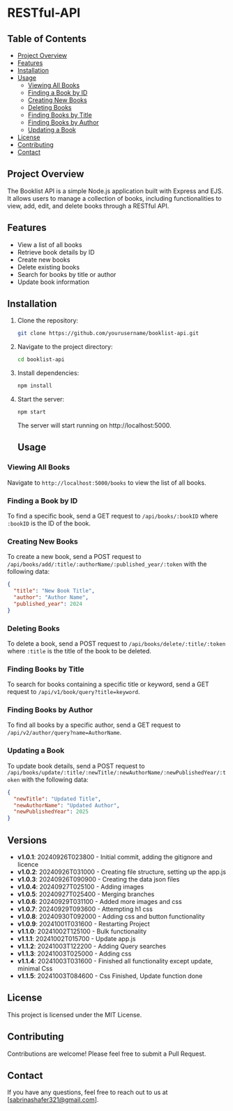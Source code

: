 # RESTful-API

## Table of Contents
- [Project Overview](#project-overview)
- [Features](#features)
- [Installation](#installation)
- [Usage](#usage)
  - [Viewing All Books](#viewing-all-books)
  - [Finding a Book by ID](#finding-a-book-by-id)
  - [Creating New Books](#creating-new-books)
  - [Deleting Books](#deleting-books)
  - [Finding Books by Title](#finding-books-by-title)
  - [Finding Books by Author](#finding-books-by-author)
  - [Updating a Book](#updating-a-book)
- [License](#license)
- [Contributing](#contributing)
- [Contact](#contact)

## Project Overview

The Booklist API is a simple Node.js application built with Express and EJS. It allows users to manage a collection of books, including functionalities to view, add, edit, and delete books through a RESTful API.

## Features

- View a list of all books
- Retrieve book details by ID
- Create new books
- Delete existing books
- Search for books by title or author
- Update book information

## Installation

1. Clone the repository:
   ```bash
   git clone https://github.com/yourusername/booklist-api.git
   ```

2. Navigate to the project directory:
    ```bash
    cd booklist-api
    ```
3. Install dependencies:
    ```bash
    npm install
    ```
4. Start the server:
    ```bash
    npm start
    ```
    The server will start running on http://localhost:5000.

    ## Usage

### Viewing All Books
Navigate to `http://localhost:5000/books` to view the list of all books.

### Finding a Book by ID
To find a specific book, send a GET request to `/api/books/:bookID` where `:bookID` is the ID of the book.

### Creating New Books
To create a new book, send a POST request to `/api/books/add/:title/:authorName/:published_year/:token` with the following data:

```json
{
  "title": "New Book Title",
  "author": "Author Name",
  "published_year": 2024
}
```

### Deleting Books
To delete a book, send a POST request to `/api/books/delete/:title/:token` where `:title` is the title of the book to be deleted.

### Finding Books by Title
To search for books containing a specific title or keyword, send a GET request to `/api/v1/book/query?title=keyword`.

### Finding Books by Author
To find all books by a specific author, send a GET request to `/api/v2/author/query?name=AuthorName`.

### Updating a Book
To update book details, send a POST request to `/api/books/update/:title/:newTitle/:newAuthorName/:newPublishedYear/:token` with the following data:

```json
{
  "newTitle": "Updated Title",
  "newAuthorName": "Updated Author",
  "newPublishedYear": 2025
}
```

## Versions

- **v1.0.1**: 20240926T023800 - Initial commit, adding the gitignore and licence
- **v1.0.2**: 20240926T031000 - Creating file structure, setting up the app.js
- **v1.0.3**: 20240926T090900 - Creating the data json files
- **v1.0.4**: 20240927T025100 - Adding images
- **v1.0.5**: 20240927T025400 - Merging branches
- **v1.0.6**: 20240929T031100 - Added more images and css
- **v1.0.7**: 20240929T093600 - Attempting h1 css
- **v1.0.8**: 20240930T092000 - Adding css and button functionality
- **v1.0.9**: 20241001T031600 - Restarting Project
- **v1.1.0**: 20241002T125100 - Bulk functionality
- **v1.1.1**: 20241002T015700 - Update app.js
- **v1.1.2**: 20241003T122200 - Adding Query searches
- **v1.1.3**: 20241003T025000 - Adding css
- **v1.1.4**: 20241003T031600 - Finished all functionality except update, minimal Css
- **v1.1.5**: 20241003T084600 - Css Finished, Update function done

## License
This project is licensed under the MIT License.

## Contributing
Contributions are welcome! Please feel free to submit a Pull Request.

## Contact
If you have any questions, feel free to reach out to us at [sabrinashafer321@gmail.com].